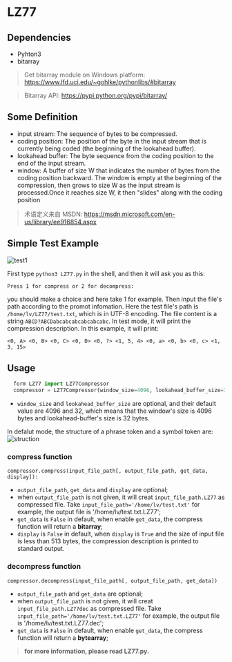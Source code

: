 # LZ77

## Dependencies

- Pyhton3
- bitarray

> Get bitarray module on Windows platform: https://www.lfd.uci.edu/~gohlke/pythonlibs/#bitarray

> Bitarray API: https://pypi.python.org/pypi/bitarray/

## Some Definition

- input stream: The sequence of bytes to be compressed.
- coding position: The position of the byte in the input stream that is currently being coded (the beginning of the lookahead buffer).
- lookahead buffer: The byte sequence from the coding position to the end of the input stream.
- window: A buffer of size W that indicates the number of bytes from the coding position backward. The window is empty at the beginning of the compression, then grows to size W as the input stream is processed.Once it reaches size W, it then "slides" along with the coding position

> 术语定义来自 MSDN: https://msdn.microsoft.com/en-us/library/ee916854.aspx

## Simple Test Example

![test1](https://s1.ax1x.com/2018/02/26/90s3Kx.png)

First type `python3 LZ77.py` in the shell, and then it will ask you as this:

    Press 1 for compress or 2 for decompress:
you should make a choice and here take 1 for example. Then input the file's path according to the promot infomation. Here the test file's path is `/home/lv/LZ77/test.txt`, which is in UTF-8 encoding. The file content is a string `ABCD?ABCDabcabcabcabcabcabc`. In test mode, it will print the compression description. In this example, it will print:

    <0, A> <0, B> <0, C> <0, D> <0, ?> <1, 5, 4> <0, a> <0, b> <0, c> <1, 3, 15>

## Usage

```python
  form LZ77 import LZ77Compressor
  compressor = LZ77Compressor(window_size=4096, lookahead_buffer_size=32)
```

- `window_size` and `lookahead_buffer_size` are optional, and their default value are 4096 and 32, which means that the window's size is 4096 bytes and lookahead-buffer's size is 32 bytes.

In defalut mode, the structure of a phrase token and a symbol token are:
![struction](https://s1.ax1x.com/2018/02/26/90ctaT.jpg)

### compress function

    compressor.compress(input_file_path[, output_file_path, get_data, display]):

- `output_file_path`, `get_data` and `display` are optional;
- when `output_file_path` is not given, it will creat `input_file_path.LZ77` as compressed file. Take `input_file_path='/home/lv/test.txt'` for example, the output file is '/home/lv/test.txt.LZ77';
- `get_data` is `False` in default, when enable `get_data`, the compress function will return a **bitarray**;
- `display` is `False` in default, when `display` is `True` and the size of input file is less than 513 bytes, the compression description is printed to standard output.

### decompress function

    compressor.decompress(input_file_path[, output_file_path, get_data])

- `output_file_path` and `get_data` are optional;
- when `output_file_path` is not given, it will creat `input_file_path.LZ77dec` as compressed file. Take `input_file_path='/home/lv/test.txt.LZ77'` for example, the output file is '/home/lv/test.txt.LZ77.dec';
- `get_data` is `False` in default, when enable `get_data`, the compress function will return a **bytearray**;

> **for more information, please read LZ77.py.**